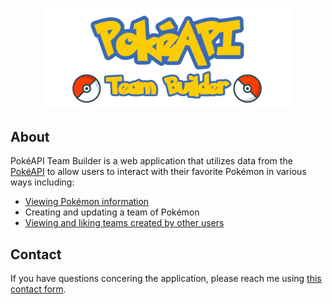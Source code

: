 <p align="center"><a href="https://young-hamlet-32305.herokuapp.com/" target="_blank"><img src="https://github.com/jxsanchez/PokeAPI-Dex/blob/master/public/img/main-logo.png?raw=true" width="400"></a></p>

## About

PokéAPI Team Builder is a web application that utilizes data from the <a href="https://pokeapi.co/" target="blank">PokéAPI</a> to allow users to interact with their favorite Pokémon in various ways including:

- [Viewing Pokémon information](https://young-hamlet-32305.herokuapp.com/pokemon/roserade)
- Creating and updating a team of Pokémon
- [Viewing and liking teams created by other users](https://young-hamlet-32305.herokuapp.com/teams)

## Contact

If you have questions concering the application, please reach me using <a href="https://jxsdev.com/#contact" target="blank">this contact form</a>.
